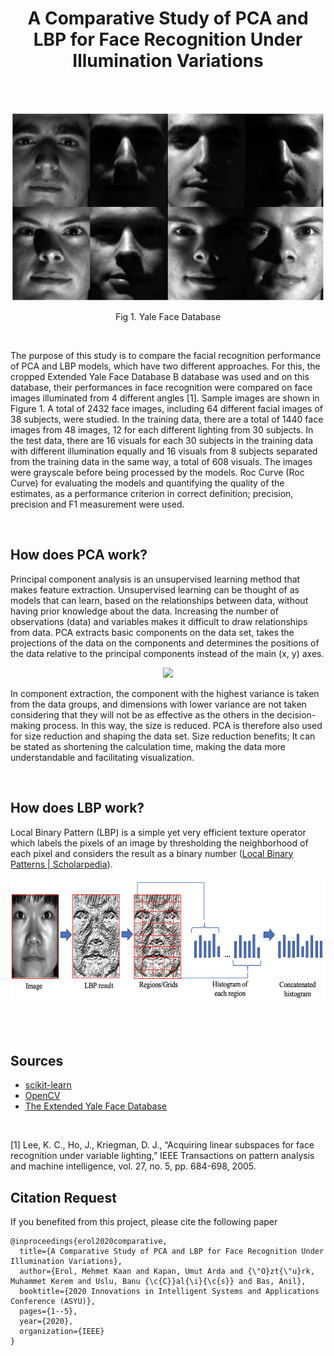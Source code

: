 <h1 align="center"> A Comparative Study of PCA and LBP for Face Recognition Under Illumination Variations </h1>

<br/>
<br/>
<p align="center">
  <img width="500"  src="images/yale-face-1.png">
</p>

<p align="center">Fig 1. Yale Face Database</p>
<br/>

<div class='text-justify'><p>
The purpose of this study is to compare the facial recognition performance of PCA and LBP models, which have two different approaches. For this, the cropped Extended Yale Face Database B database was used and on this database, their performances in face recognition were compared on face images illuminated from 4 different angles [1]. Sample images are shown in Figure 1. A total of 2432 face images, including 64 different facial images of 38 subjects, were studied. In the training data, there are a total of 1440 face images from 48 images, 12 for each different lighting from 30 subjects. In the test data, there are 16 visuals for each 30 subjects in the training data with different illumination equally and 16 visuals from 8 subjects separated from the training data in the same way, a total of 608 visuals. The images were grayscale before being processed by the models. Roc Curve (Roc Curve) for evaluating the models and quantifying the quality of the estimates, as a performance criterion in correct definition; precision, precision and F1 measurement were used.
</p></div><br/>

<h2>How does PCA work?</h2>
<p>
  Principal component analysis is an unsupervised learning method that makes feature extraction. Unsupervised learning can be thought of as models that can learn, based on the relationships between data, without having prior knowledge about the data. Increasing the number of observations (data) and variables makes it difficult to draw relationships from data. PCA extracts basic components on the data set, takes the projections of the data on the components and determines the positions of the data relative to the principal components instead of the main (x, y) axes.</p>
  <p align="center">
  <img height="200"  src="http://marunreview.com/wp-content/uploads/2020/09/pca_dr-768x576.png">
</p>

<p>
In component extraction, the component with the highest variance is taken from the data groups, and dimensions with lower variance are not taken considering that they will not be as effective as the others in the decision-making process. In this way, the size is reduced. PCA is therefore also used for size reduction and shaping the data set. Size reduction benefits; It can be stated as shortening the calculation time, making the data more understandable and facilitating visualization.
</p>
<br/>
<h2>How does LBP work?</h2>
<p>
  Local Binary Pattern (LBP) is a simple yet very efficient texture operator which labels the pixels of an image by thresholding the neighborhood of each pixel and considers the result as a binary number (<a href="http://www.scholarpedia.org/article/Local_Binary_Patterns">Local Binary Patterns | Scholarpedia</a>).</p>
  <p align="center">
  <img height="200"  src="images/lbp-img.png">
</p>

<br/><br/>
<h2>Sources</h2>
<ul>
  <li><a href="https://scikit-learn.org/">scikit-learn</a></li>
  <li><a href="https://opencv.org/">OpenCV</a></li>
  <li><a href="http://cvc.cs.yale.edu/cvc/projects/yalefacesB/yalefacesB.html">The Extended Yale Face Database</a></li>
</ul>  

<br/>

[1] Lee, K. C., Ho, J., Kriegman, D. J., “Acquiring linear subspaces for face recognition under variable lighting,” IEEE Transactions on pattern analysis and machine intelligence, vol. 27, no. 5, pp. 684-698, 2005.<br/>


## Citation Request

If you benefited from this project, please cite the following paper

```
@inproceedings{erol2020comparative,
  title={A Comparative Study of PCA and LBP for Face Recognition Under Illumination Variations},
  author={Erol, Mehmet Kaan and Kapan, Umut Arda and {\"O}zt{\"u}rk, Muhammet Kerem and Uslu, Banu {\c{C}}al{\i}{\c{s}} and Bas, Anil},
  booktitle={2020 Innovations in Intelligent Systems and Applications Conference (ASYU)},
  pages={1--5},
  year={2020},
  organization={IEEE}
}
```
